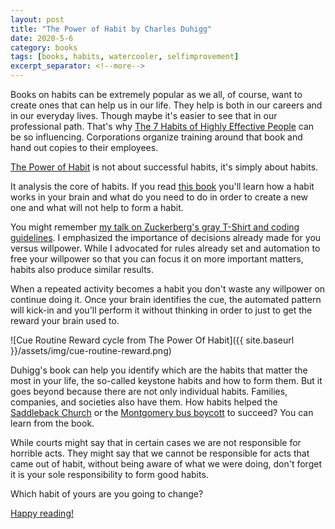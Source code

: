 ```yaml
---
layout: post
title: "The Power of Habit by Charles Duhigg"
date: 2020-5-6
category: books
tags: [books, habits, watercooler, selfimprovement]
excerpt_separator: <!--more-->
---
```

Books on habits can be extremely popular as we all, of course, want to create ones that can help us in our life. They help is both in our careers and in our everyday lives. Though maybe it's easier to see that in our professional path. That's why [The 7 Habits of Highly Effective People](https://amzn.to/2UwCH4y) can be so influencing. Corporations organize training around that book and hand out copies to their employees.

[The Power of Habit](https://amzn.to/2wD0fvr) is not about successful habits, it's simply about habits.
<!--more-->

It analysis the core of habits. If you read [this book](https://amzn.to/2wD0fvr) you'll learn how a habit works in your brain and what do you need to do in order to create a new one and what will not help to form a habit.

You might remember [my talk on Zuckerberg's gray T-Shirt and coding guidelines](https://www.youtube.com/watch?time_continue=2&v=CNDejB6Hg5A&feature=emb_logo). I emphasized the importance of decisions already made for you versus willpower. While I advocated for rules already set and automation to free your willpower so that you can focus it on more important matters, habits also produce similar results. 

When a repeated activity becomes a habit you don't waste any willpower on continue doing it. Once your brain identifies the cue, the automated pattern will kick-in and you'll perform it without thinking in order to just to get the reward your brain used to.

![Cue Routine Reward cycle from The Power Of Habit]({{ site.baseurl }}/assets/img/cue-routine-reward.png)

Duhigg's book can help you identify which are the habits that matter the most in your life, the so-called keystone habits and how to form them. But it goes beyond because there are not only individual habits. Families, companies, and societies also have them. How habits helped the [Saddleback Church](https://saddleback.com/) or the [Montgomery bus boycott](https://www.history.com/topics/black-history/montgomery-bus-boycott) to succeed? You can learn from the book.

While courts might say that in certain cases we are not responsible for horrible acts. They might say that we cannot be responsible for acts that came out of habit, without being aware of what we were doing, don't forget it is your sole responsibility to form good habits.

Which habit of yours are you going to change?

[Happy reading!](https://amzn.to/2wD0fvr)